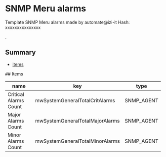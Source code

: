 # SNMP Meru alarms
Template SNMP Meru alarms made by automate@izi-it
Hash: xxxxxxxxxxxxxxx

.
## Summary
* [items](#items)

<a name="items" />
## Items

| name | key | type |
| ------------- |------------- |------------- |
| Critical Alarms Count | mwSystemGeneralTotalCritAlarms | SNMP_AGENT |
| Major Alarms Count | mwSystemGeneralTotalMajorAlarms | SNMP_AGENT |
| Minor Alarms Count | mwSystemGeneralTotalMinorAlarms | SNMP_AGENT |
